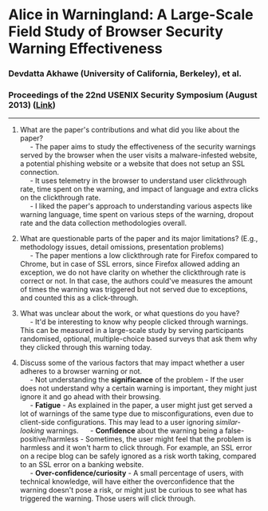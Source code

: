 # Alice in Warningland: A Large-Scale Field Study of Browser Security Warning Effectiveness
### Devdatta Akhawe (University of California, Berkeley), et al.
### Proceedings of the 22nd USENIX Security Symposium (August 2013) ([Link](https://www.usenix.org/system/files/conference/usenixsecurity13/sec13-paper_akhawe.pdf))

---

1. What are the paper's contributions and what did you like about the paper?  
&nbsp;&nbsp;&nbsp;&nbsp; - The paper aims to study the effectiveness of the security warnings served by the browser when the user visits a malware-infested website, a potential phishing website or a website that does not setup an SSL connection.  
&nbsp;&nbsp;&nbsp;&nbsp; - It uses telemetry in the browser to understand user clickthrough rate, time spent on the warning, and impact of language and extra clicks on the clickthrough rate.  
&nbsp;&nbsp;&nbsp;&nbsp; - I liked the paper's approach to understanding various aspects like warning language, time spent on various steps of the warning, dropout rate and the data collection methodologies overall.  

2. What are questionable parts of the paper and its major limitations? (E.g., methodology issues, detail omissions, presentation problems)  
&nbsp;&nbsp;&nbsp;&nbsp; - The paper mentions a low clickthrough rate for Firefox compared to Chrome, but in case of SSL errors, since Firefox allowed adding an exception, we do not have clarity on whether the clickthrough rate is correct or not. In that case, the authors could've measures the amount of times the warning was triggered but not served due to exceptions, and counted this as a click-through.  

3. What was unclear about the work, or what questions do you have?  
&nbsp;&nbsp;&nbsp;&nbsp; - It'd be interesting to know why people clicked through warnings. This can be measured in a large-scale study by serving participants randomised, optional, multiple-choice based surveys that ask them why they clicked through this warning today.  

4. Discuss some of the various factors that may impact whether a user adheres to a browser warning or not.  
&nbsp;&nbsp;&nbsp;&nbsp; - Not understanding the **significance** of the problem - If the user does not understand why a certain warning is important, they might just ignore it and go ahead with their browsing.  
&nbsp;&nbsp;&nbsp;&nbsp; - **Fatigue** - As explained in the paper, a user might just get served a lot of warnings of the same type due to misconfigurations, even due to client-side configurations. This may lead to a user ignoring *similar-looking* warnings. 
&nbsp;&nbsp;&nbsp;&nbsp; - **Confidence** about the warning being a false-positive/harmless - Sometimes, the user might feel that the problem is harmless and it won't harm to click through. For example, an SSL error on a recipe blog can be safely ignored as a risk worth taking, compared to an SSL error on a banking website.  
&nbsp;&nbsp;&nbsp;&nbsp; - **Over-confidence/curiosity** - A small percentage of users, with technical knowledge, will have either the overconfidence that the warning doesn't pose a risk, or might just be curious to see what has triggered the warning. Those users will click through.  
